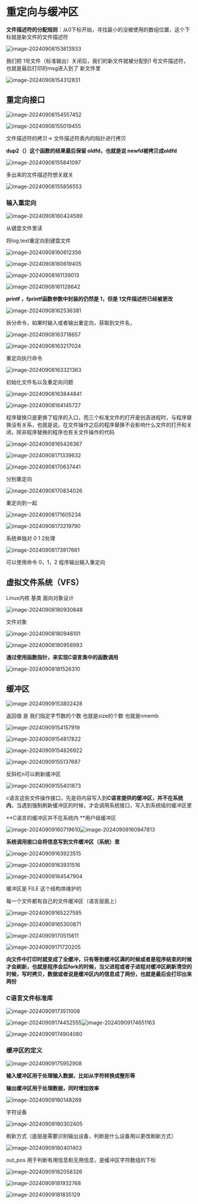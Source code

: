 # 重定向与缓冲区

**文件描述符的分配规则**：从0下标开始，寻找最小的没被使用的数组位置，这个下标就是新文件的文件描述符

![image-20240908153813933](D:\code\study\notes_stu\c++_note\picture\image-20240908153813933.png)

我们把 1号文件（标准输出）关闭后，我们的新文件就被分配到1 号文件描述符，也就是最后打印的msg进入到了 新文件里

![image-20240908154312831](D:\code\study\notes_stu\c++_note\picture\image-20240908154312831.png)

## 重定向接口

![image-20240908154557452](D:\code\study\notes_stu\c++_note\picture\image-20240908154557452.png)

![image-20240908155019455](D:\code\study\notes_stu\c++_note\picture\image-20240908155019455.png)

文件描述符的拷贝-> 文件描述符表内的指针进行拷贝

**dup2（）这个函数的结果最后保留 oldfd，也就是说 newfd被拷贝成oldfd**  

![image-20240908155841097](D:\code\study\notes_stu\c++_note\picture\image-20240908155841097.png)

多出来的文件描述符想关就关

![image-20240908155856553](D:\code\study\notes_stu\c++_note\picture\image-20240908155856553.png)

### 输入重定向

![image-20240908160424589](D:\code\study\notes_stu\c++_note\picture\image-20240908160424589.png)

从键盘文件里读

将log.text重定向到键盘文件

![image-20240908160612356](D:\code\study\notes_stu\c++_note\picture\image-20240908160612356.png)

![image-20240908160619405](D:\code\study\notes_stu\c++_note\picture\image-20240908160619405.png)

![image-20240908161139013](D:\code\study\notes_stu\c++_note\picture\image-20240908161139013.png)

![image-20240908161128642](D:\code\study\notes_stu\c++_note\picture\image-20240908161128642.png)

**printf ，fprintf函数参数中封装的仍然是 1，但是 1文件描述符已经被更改**

![image-20240908162536381](D:\code\study\notes_stu\c++_note\picture\image-20240908162536381.png)

拆分命令，如果时输入或者输出重定向，获取到文件名，

![image-20240908163718657](D:\code\study\notes_stu\c++_note\picture\image-20240908163718657.png)

![image-20240908163217024](D:\code\study\notes_stu\c++_note\picture\image-20240908163217024.png)

重定向执行命令

![image-20240908163321363](D:\code\study\notes_stu\c++_note\picture\image-20240908163321363.png)

初始化文件名以及重定向问题

![image-20240908163844841](D:\code\study\notes_stu\c++_note\picture\image-20240908163844841.png)

![image-20240908164145727](D:\code\study\notes_stu\c++_note\picture\image-20240908164145727.png)

程序替换只是更换了程序的入口，而三个标准文件的打开是创造进程时，与程序替换没有关系，也就是说，在文件操作之后的程序替换不会影响什么文件的打开和关闭，除非程序替换的程序也有关文件操作的代码

![image-20240908165426367](D:\code\study\notes_stu\c++_note\picture\image-20240908165426367.png)

![image-20240908171339632](D:\code\study\notes_stu\c++_note\picture\image-20240908171339632.png)

![image-20240908170637441](D:\code\study\notes_stu\c++_note\picture\image-20240908170637441.png)

分别重定向

![image-20240908170834026](D:\code\study\notes_stu\c++_note\picture\image-20240908170834026.png)

重定向到一起

![image-20240908171605234](D:\code\study\notes_stu\c++_note\picture\image-20240908171605234.png)

![image-20240908173219790](D:\code\study\notes_stu\c++_note\picture\image-20240908173219790.png)

系统单独对  0  1  2处理

![image-20240908173917661](D:\code\study\notes_stu\c++_note\picture\image-20240908173917661.png)

可以使用命令 0，1，2 程序输出输入重定向

## 虚拟文件系统（VFS）

Linux内核   基类 面向对象设计

![image-20240908180930848](D:\code\study\notes_stu\c++_note\picture\image-20240908180930848.png)

文件对象

![image-20240908180946101](D:\code\study\notes_stu\c++_note\picture\image-20240908180946101.png)

![image-20240908180958993](D:\code\study\notes_stu\c++_note\picture\image-20240908180958993.png)

**通过使用函数指针，来实现C语言类中的函数调用**

![image-20240908181526310](D:\code\study\notes_stu\c++_note\picture\image-20240908181526310.png)

## 缓冲区

![image-20240909153802428](D:\code\study\notes_stu\c++_note\picture\image-20240909153802428.png)

返回值 是 我们指定字节数的个数    也就是size的个数 也就是nmemb

![image-20240909154157919](D:\code\study\notes_stu\c++_note\picture\image-20240909154157919.png)

![image-20240909154817822](D:\code\study\notes_stu\c++_note\picture\image-20240909154817822.png)

![image-20240909154826922](D:\code\study\notes_stu\c++_note\picture\image-20240909154826922.png)

![image-20240909155137687](D:\code\study\notes_stu\c++_note\picture\image-20240909155137687.png)

反斜杠n可以刷新缓冲区

![image-20240909155401873](D:\code\study\notes_stu\c++_note\picture\image-20240909155401873.png)

c语言这些文件操作接口，先是将内容写入到**C语言提供的缓冲区，并不在系统内**，当遇到强制刷新缓冲区的时候，才会调用系统接口，写入到系统级的缓冲区里

**C语言的缓冲区并不在系统内 **用户级缓冲区

![image-20240909160719610](D:\code\study\notes_stu\c++_note\picture\image-20240909160719610.png)![image-20240909160947813](D:\code\study\notes_stu\c++_note\picture\image-20240909160947813.png)



**系统调用接口会将信息写到文件缓冲区（系统）里**

![image-20240909163923515](D:\code\study\notes_stu\c++_note\picture\image-20240909163923515.png)

![image-20240909163931516](D:\code\study\notes_stu\c++_note\picture\image-20240909163931516.png)

![image-20240909164547904](D:\code\study\notes_stu\c++_note\picture\image-20240909164547904.png)

缓冲区是 FILE 这个结构体维护的

每一个文件都有自己的文件缓冲区（语言层面上）

![image-20240909165227595](D:\code\study\notes_stu\c++_note\picture\image-20240909165227595.png)

![image-20240909165300871](D:\code\study\notes_stu\c++_note\picture\image-20240909165300871.png)

![image-20240909170515611](D:\code\study\notes_stu\c++_note\picture\image-20240909170515611.png)

 ![image-20240909171720205](D:\code\study\notes_stu\c++_note\picture\image-20240909171720205.png)

**向文件中打印时就变成了全缓冲，只有等到缓冲区满的时候或者是程序结束的时候才会刷新，也就是程序会后fork的时候，当父进程或者子进程对缓冲区刷新清空的时候，写时拷贝，数据或者说是缓冲区内的信息成了两份，也就是最后会打印出来两份**

### C语言文件标准库

![image-20240909173511008](D:\code\study\notes_stu\c++_note\picture\image-20240909173511008.png)

![image-20240909174452555](D:\code\study\notes_stu\c++_note\picture\image-20240909174452555.png)![image-20240909174651163](D:\code\study\notes_stu\c++_note\picture\image-20240909174651163.png)

![image-20240909174904080](D:\code\study\notes_stu\c++_note\picture\image-20240909174904080.png)

### 缓冲区的定义

![image-20240909175952908](D:\code\study\notes_stu\c++_note\picture\image-20240909175952908.png)

**输入缓冲区用于处理输入数据，比如从字符转换成整形等**

**输出缓冲区用于处理数据，同时增加效率**

![image-20240909180148269](D:\code\study\notes_stu\c++_note\picture\image-20240909180148269.png)

字符设备

![image-20240909180302405](D:\code\study\notes_stu\c++_note\picture\image-20240909180302405.png)

刷新方式（底层是需要识别输出设备，判断是什么设备用以更改刷新方式）

![image-20240909180401403](D:\code\study\notes_stu\c++_note\picture\image-20240909180401403.png)

out_pos 用于判断有用信息和无用信息，是缓冲区字符数组的下标

![image-20240909182058326](D:\code\study\notes_stu\c++_note\picture\image-20240909182058326.png)

![image-20240909181932768](D:\code\study\notes_stu\c++_note\picture\image-20240909181932768.png)

![image-20240909181835129](D:\code\study\notes_stu\c++_note\picture\image-20240909181835129.png)